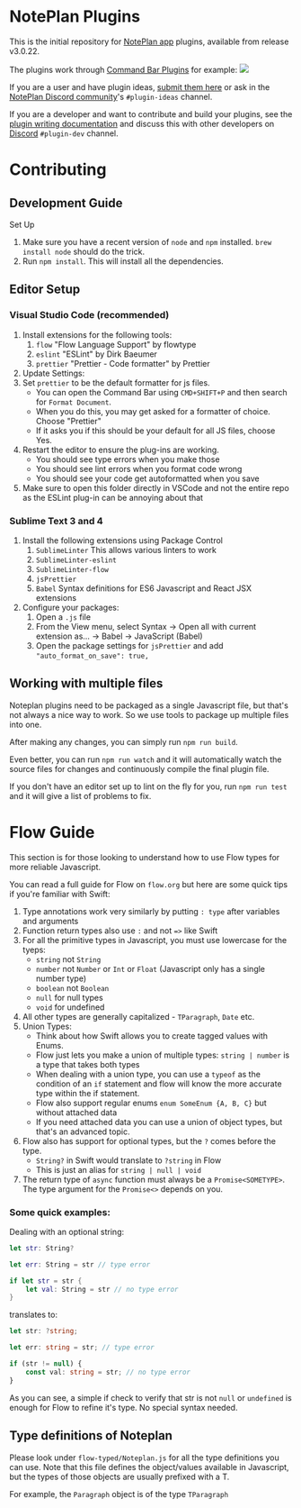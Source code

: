 # NotePlan Plugins

This is the initial repository for [NotePlan app](https://noteplan.co/) plugins, available from release v3.0.22.

The plugins work through [Command Bar Plugins](https://help.noteplan.co/article/65-commandbar-plugins)
for example:
![](https://d33v4339jhl8k0.cloudfront.net/docs/assets/6081f7f4c9133261f23f4b41/images/608c5886f8c0ef2d98df845c/file-fLVrMGjoZr.png)

If you are a user and have plugin ideas, [submit them here](https://feedback.noteplan.co/plugins-scripting) or ask in the [NotePlan Discord community](https://discord.gg/D4268MT)'s `#plugin-ideas` channel.

If you are a developer and want to contribute and build your plugins, see the [plugin writing documentation](https://help.noteplan.co/article/67-create-command-bar-plugins) and discuss this with other developers on [Discord](https://discord.gg/D4268MT) `#plugin-dev` channel.

# Contributing

## Development Guide

Set Up

1.  Make sure you have a recent version of `node` and `npm` installed. `brew install node` should do the trick.
2.  Run `npm install`. This will install all the dependencies.

## Editor Setup

### Visual Studio Code (recommended)

1. Install extensions for the following tools:
   1. `flow` "Flow Language Support" by flowtype
   2. `eslint` "ESLint" by Dirk Baeumer
   3. `prettier` "Prettier - Code formatter" by Prettier
2. Update Settings:
3. Set `prettier` to be the default formatter for js files.
   - You can open the Command Bar using `CMD+SHIFT+P` and then search for `Format Document`.
   - When you do this, you may get asked for a formatter of choice. Choose "Prettier"
   - If it asks you if this should be your default for all JS files, choose Yes.
4. Restart the editor to ensure the plug-ins are working.
   - You should see type errors when you make those
   - You should see lint errors when you format code wrong
   - You should see your code get autoformatted when you save
5. Make sure to open this folder directly in VSCode and not the entire repo as the ESLint plug-in can be annoying about that

### Sublime Text 3 and 4

1. Install the following extensions using Package Control
   1. `SublimeLinter` This allows various linters to work
   2. `SublimeLinter-eslint`
   3. `SublimeLinter-flow`
   4. `jsPrettier`
   5. `Babel` Syntax definitions for ES6 Javascript and React JSX extensions
2. Configure your packages:
   1. Open a `.js` file
   2. From the View menu, select Syntax → Open all with current extension as… → Babel → JavaScript (Babel)
   3. Open the package settings for `jsPrettier` and add `"auto_format_on_save": true,`

## Working with multiple files

Noteplan plugins need to be packaged as a single Javascript file, but that's not always a nice way to work.
So we use tools to package up multiple files into one.

After making any changes, you can simply run `npm run build`.

Even better, you can run `npm run watch` and it will automatically watch the source files for changes and continuously
compile the final plugin file.

If you don't have an editor set up to lint on the fly for you, run `npm run test` and it will give a list of problems
to fix.

# Flow Guide

This section is for those looking to understand how to use Flow types for more reliable Javascript.

You can read a full guide for Flow on `flow.org` but here are some quick tips if you're familiar with Swift:

1. Type annotations work very similarly by putting `: type` after variables and arguments
2. Function return types also use `:` and not `=>` like Swift
3. For all the primitive types in Javascript, you must use lowercase for the tyeps:
   - `string` not `String`
   - `number` not `Number` or `Int` or `Float` (Javascript only has a single number type)
   - `boolean` not `Boolean`
   - `null` for null types
   - `void` for undefined
4. All other types are generally capitalized - `TParagraph`, `Date` etc.
5. Union Types:
   - Think about how Swift allows you to create tagged values with Enums.
   - Flow just lets you make a union of multiple types: `string | number` is a type that takes both types
   - When dealing with a union type, you can use a `typeof` as the condition of an `if` statement and
     flow will know the more accurate type within the if statement.
   - Flow also support regular enums `enum SomeEnum {A, B, C}` but without attached data
   - If you need attached data you can use a union of object types, but that's an advanced topic.
6. Flow also has support for optional types, but the `?` comes before the type.
   - `String?` in Swift would translate to `?string` in Flow
   - This is just an alias for `string | null | void`
7. The return type of `async` function must always be a `Promise<SOMETYPE>`. The type argument for the `Promise<>` depends on you.

### Some quick examples:

Dealing with an optional string:

```swift
let str: String?

let err: String = str // type error

if let str = str {
    let val: String = str // no type error
}
```

translates to:

```typescript
let str: ?string;

let err: string = str; // type error

if (str != null) {
	const val: string = str; // no type error
}
```

As you can see, a simple if check to verify that str is not `null` or `undefined` is enough for Flow to refine it's type.
No special syntax needed.

## Type definitions of Noteplan

Please look under `flow-typed/Noteplan.js` for all the type definitions you can use. Note that this file defines the object/values
available in Javascript, but the types of those objects are usually prefixed with a T.

For example, the `Paragraph` object is of the type `TParagraph`
